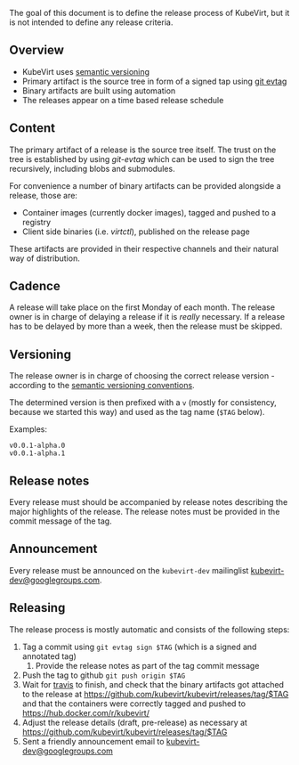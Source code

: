 
The goal of this document is to define the release process of KubeVirt, but it
is not intended to define any release criteria.


Overview
--------
- KubeVirt uses [semantic versioning](http://semver.org)
- Primary artifact is the source tree in form of a signed tap using
  [git evtag](https://github.com/cgwalters/git-evtag)
- Binary artifacts are built using automation
- The releases appear on a time based release schedule


Content
-------
The primary artifact of a release is the source tree itself. The trust on the
tree is established by using _git-evtag_ which can be used to sign the tree
recursively, including blobs and submodules.

For convenience a number of binary artifacts can be provided alongside a
release, those are:

- Container images (currently docker images), tagged and pushed to a registry
- Client side binaries (i.e. _virtctl_), published on the release page

These artifacts are provided in their respective channels and their natural way
of distribution.


Cadence
-------
A release will take place on the first Monday of each month.
The release owner is in charge of delaying a release if it is _really_
necessary.
If a release has to be delayed by more than a week, then the release must be
skipped.


Versioning
----------
The release owner is in charge of choosing the correct release version -
according to the [semantic versioning conventions](http://semver.org).

The determined version is then prefixed with a `v` (mostly for consistency,
because we started this way) and used as the tag name (`$TAG` below).

Examples:

```
v0.0.1-alpha.0
v0.0.1-alpha.1
```


Release notes
-------------
Every release must should be accompanied by release notes describing the
major highlights of the release.
The release notes must be provided in the commit message of the tag.


Announcement
------------
Every release must be announced on the `kubevirt-dev` mailinglist
<kubevirt-dev@googlegroups.com>.


Releasing
---------
The release process is mostly automatic and consists of the following steps:

1. Tag a commit using `git evtag sign $TAG` (which is a signed and annotated
   tag)
   1. Provide the release notes as part of the tag commit message
2. Push the tag to github `git push origin $TAG`
3. Wait for [travis](https://travis-ci.org/kubevirt/kubevirt/) to finish, and
   check that the binary artifacts got attached to the release at
   <https://github.com/kubevirt/kubevirt/releases/tag/$TAG>
   and that the containers were correctly tagged and pushed to
   <https://hub.docker.com/r/kubevirt/>
4. Adjust the release details (draft, pre-release) as necessary at
   <https://github.com/kubevirt/kubevirt/releases/tag/$TAG>
5. Sent a friendly announcement email to <kubevirt-dev@googlegroups.com>
